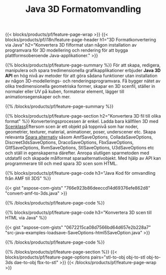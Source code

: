 ﻿---
title: Java 3D Formatomvandling
url: /sv/java/conversion/
description: Konvertera 3D-format amf 3ds amf ase att dae drc dxf fbx gltf jt obj ply rvm stl u3d usdz usd vrml x med några rader med Java-kod via Java-biblioteket.
---
{{< blocks/products/pf/feature-page-wrap >}}
{{< blocks/products/pf/i18n/feature-page-header h1="3D Formatkonvertering via Java" h2="Konvertera 3D filformat utan någon installation av programvara för 3D modellering och rendering för att bygga plattformsoberoende Java-applikationer." >}}

{{% blocks/products/pf/feature-page-summary %}}
För att skapa, redigera, manipulera och spara tredimensionella grafikapplikationer erbjuder **Java 3D API** en hög nivå av metoder för att göra sådana funktioner utan installation av någon 3D-modellerings- och renderingsprogramvara. Få bygger nätet av olika tredimensionella geometriska former, skapar en 3D scenfil, ställer in normaler eller UV på kuben, formaterar element, lägger till animationsegenskaper och mer. 

{{% /blocks/products/pf/feature-page-summary %}}

{{% blocks/products/pf/feature-page-section h2="Konvertera 3D fil till olika format" %}}
Konverteringsprocessen är enkel. Ladda bara källfilen 3D med [Scenklass](https://apireference.aspose.com/3d/java/com.aspose.threed/Scene)Eftersom scen är ett objekt på toppnivå som har noder, geometrier, texturer, material, animationer, poser, underscener etc. Skapa relevanta [Spara alternativ](https://apireference.aspose.com/3d/java/com.aspose.threed/SaveOptions) såsom AmfSaveOptions, ColladaSaveOptions, Discreet3dsSaveOptions, DracoSaveOptions, FbxSaveOptions, GltfSaveOptions, RvmSaveOptions, StlSaveOptions, U3dSaveOptions etc och ställ in egenskaperna därefter. Anropa slutligen sparmetoden med utdatafil och skapade målformat sparaalternativobjekt. Med hjälp av API kan programmerare till och med spara 3D scen som HTML.


{{% blocks/products/pf/feature-page-code h3="Java Kod för omvandling från AMF till 3DS" %}}

{{< gist "aspose-com-gists" "766e923b86deeccd14d69376efe862d8" "convert-amf-to-3ds.java" >}}

{{% /blocks/products/pf/feature-page-code %}}


{{% blocks/products/pf/feature-page-code h3="Konvertera 3D scen till HTML via Java" %}}

{{< gist "aspose-com-gists" "0672215ca08d7566bd64d657e2b228a7" "src-java-examples-loadsave-SaveOptions-html5SaveOption.java" >}}

{{% /blocks/products/pf/feature-page-code %}}

{{% /blocks/products/pf/feature-page-section %}}
{{< blocks/products/pf/feature-page-options pairs="stl-to-obj obj-to-stl obj-to-3ds dae-to-obj fbx-to-stl" >}}
{{< /blocks/products/pf/feature-page-wrap >}}
